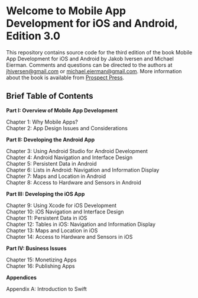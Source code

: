 <h1>Welcome to Mobile App Development for iOS and Android, Edition 3.0</h1>

This repository contains source code for the third edition of the book Mobile App Development for iOS and Android by Jakob Iversen and Michael Eierman. Comments and questions can be directed to the authors at jhiversen@gmail.com or michael.eierman@gmail.com. More information about the book is available from <a href="https://prospectpressvt.com/titles/iversen-mobile-app-development/">Prospect Press</a>.

<h2>Brief Table of Contents</h2>

<b>Part I: Overview of Mobile App Development</b>

Chapter 1: Why Mobile Apps? <br>
Chapter 2: App Design Issues and Considerations

<b>Part II: Developing the Android App</b>

Chapter 3: Using Android Studio for Android Development<br>
Chapter 4: Android Navigation and Interface Design<br>
Chapter 5: Persistent Data in Android<br>
Chapter 6: Lists in Android: Navigation and Information Display<br>
Chapter 7: Maps and Location in Android<br>
Chapter 8: Access to Hardware and Sensors in Android

<b>Part III: Developing the iOS App</b>

Chapter 9: Using Xcode for iOS  Development<br>
Chapter 10: iOS Navigation and Interface Design<br>
Chapter 11: Persistent Data in iOS<br>
Chapter 12: Tables in iOS: Navigation and Information Display<br>
Chapter 13: Maps and Location in iOS<br>
Chapter 14: Access to Hardware and Sensors in iOS

<b>Part IV: Business Issues</b>

Chapter 15: Monetizing Apps<br>
Chapter 16: Publishing Apps

<b>Appendices</b>

Appendix A: Introduction to Swift
